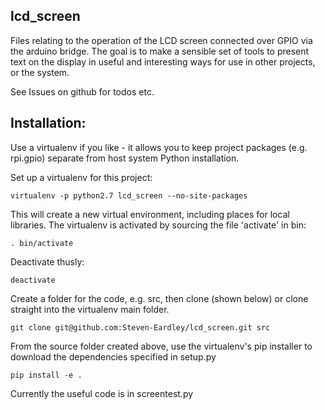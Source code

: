 ## lcd_screen

Files relating to the operation of the LCD screen connected over GPIO via the arduino bridge.
The goal is to make a sensible set of tools to present text on the display in useful and interesting ways for use in other projects, or the system.

See Issues on github for todos etc.

## Installation:

Use a virtualenv if you like - it allows you to keep project packages (e.g. rpi.gpio) separate from host system Python installation.

Set up a virtualenv for this project:

	virtualenv -p python2.7 lcd_screen --no-site-packages

This will create a new virtual environment, including places for local libraries. The virtualenv is activated by sourcing the file 'activate' in bin:

	. bin/activate

Deactivate thusly:

	deactivate

Create a folder for the code, e.g. src, then clone (shown below) or clone straight into the virtualenv main folder.

	git clone git@github.com:Steven-Eardley/lcd_screen.git src

From the source folder created above, use the virtualenv's pip installer to download the dependencies specified in setup.py

	pip install -e .

Currently the useful code is in screentest.py

